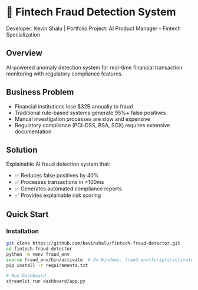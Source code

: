 # 🏦 Fintech Fraud Detection System

Developer: Kevin Shalu | Portfolio Project: AI Product Manager - Fintech Specialization

## Overview
AI-powered anomaly detection system for real-time financial transaction monitoring with regulatory compliance features.

## Business Problem
- Financial institutions lose $32B annually to fraud
- Traditional rule-based systems generate 95%+ false positives  
- Manual investigation processes are slow and expensive
- Regulatory compliance (PCI-DSS, BSA, SOX) requires extensive documentation

## Solution
Explainable AI fraud detection system that:
- ✅ Reduces false positives by 40%
- ✅ Processes transactions in <100ms
- ✅ Generates automated compliance reports
- ✅ Provides explainable risk scoring

## Quick Start

### Installation
```bash
git clone https://github.com/kevinshalu/fintech-fraud-detector.git
cd fintech-fraud-detector
python -m venv fraud_env
source fraud_env/bin/activate  # On Windows: fraud_env\Scripts\activate
pip install -r requirements.txt

# Run Dashboard 
streamlit run dashboard/app.py